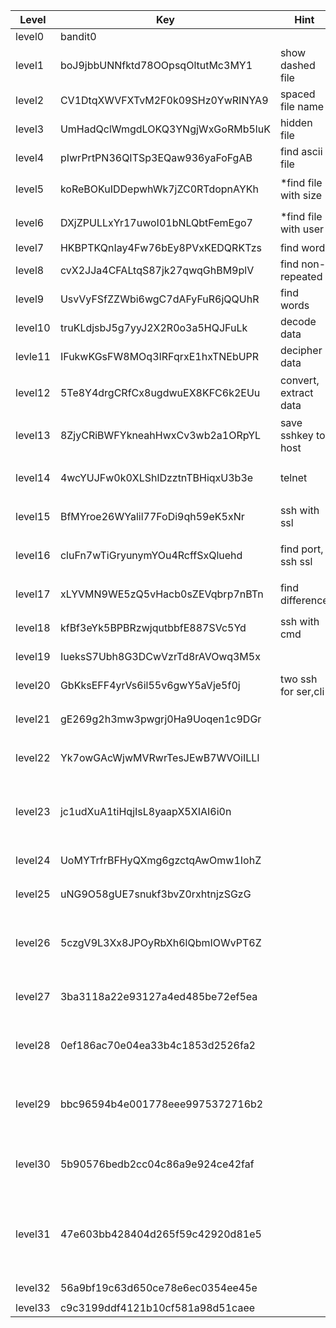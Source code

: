| Level |Key  |Hint|Command|
|--|--|---|----|
| level0 | bandit0 | |``cat readme`` |
| level1 | boJ9jbbUNNfktd78OOpsqOltutMc3MY1 | show dashed file | ``cat ./-`` |
| level2 | CV1DtqXWVFXTvM2F0k09SHz0YwRINYA9 | spaced file name | ``cat 'spaces in this filename'`` |
| level3 | UmHadQclWmgdLOKQ3YNgjWxGoRMb5luK | hidden file | ``cat inhere/.hidden`` |
| level4 | pIwrPrtPN36QITSp3EQaw936yaFoFgAB | find ascii file | ``file ./* \| grep ASCII`` <br>``cat inhere/-file07 ``|
| level5 | koReBOKuIDDepwhWk7jZC0RTdopnAYKh | *find file with size | ``ls -l $(find ./ -type f) \| grep '1033'`` <br>``cat inhere/maybehere07/.file2 ``|
| level6 | DXjZPULLxYr17uwoI01bNLQbtFemEgo7 | *find file with user | ``find / -print -ls \| grep 'bandit7'``<br> ``cat /var/lib/dpkg/info/bandit7.password`` |
| level7 | HKBPTKQnIay4Fw76bEy8PVxKEDQRKTzs | find word | ``cat data.txt \| grep millionth`` |
| level8 | cvX2JJa4CFALtqS87jk27qwqGhBM9plV | find non-repeated | ``sort data.txt \| uniq -u`` |
| level9 | UsvVyFSfZZWbi6wgC7dAFyFuR6jQQUhR | find words | ``strings data.txt \| grep '='`` |
| level10 | truKLdjsbJ5g7yyJ2X2R0o3a5HQJFuLk | decode data | ``base64 -d data.txt``|
| levle11 | IFukwKGsFW8MOq3IRFqrxE1hxTNEbUPR | decipher data | ``cat data.txt \| tr 'a-zA-Z' 'n-za-mN-ZA-M'``|
| level12 | 5Te8Y4drgCRfCx8ugdwuEX8KFC6k2EUu | convert, extract data | ``xxd -r data.txt hello.bin``<br>``zcat hello.bin \| bzcat \| zcat \| tar xO \| tar xO \| bzcat \| tar xO \| zcat \| file - ``|
| level13 | 8ZjyCRiBWFYkneahHwxCv3wb2a1ORpYL | save sshkey to host | ``cat sshkey.private``<br> ``(login level14: chmod 600 <sshkey> && ssh -i <sshkey> host@machine)`` |
| level14 | 4wcYUJFw0k0XLShlDzztnTBHiqxU3b3e | telnet | ``telnet localhost 30000 (input l14 key)``<br>``(l14 key: cat /etc/bandit_pass/bandit14) ``|
| level15 | BfMYroe26WYalil77FoDi9qh59eK5xNr | ssh with ssl | ``openssl s_client -connect localhost:30001 (paste current level key) ``|
| level16 | cluFn7wTiGryunymYOu4RcffSxQluehd | find port, ssh ssl | ``nmap -p31000-32000 localhost``<br>`` openssl s_client -connect localhost:<port> (paste l16 key)``<br>`` ssh l17 ``|
| level17 | xLYVMN9WE5zQ5vHacb0sZEVqbrp7nBTn | find difference | ``diff passwords.new passwords.old (l17 key: cat /etc/bandit_pass/bandit17) ``|
| level18 | kfBf3eYk5BPBRzwjqutbbfE887SVc5Yd | ssh with cmd | ``ssh -p 2220 bandit18@bandit.labs.overthewire.org cat readme ``|
| level19 | IueksS7Ubh8G3DCwVzrTd8rAVOwq3M5x | |``./bandit20-do cat /etc/bandit_pass/bandit20 ``|
| level20 | GbKksEFF4yrVs6il55v6gwY5aVje5f0j | two ssh for ser,cli | ``nc -lp 1213 (paste l20 key)``<br>`` (in other terminal) ./suconnect 1213`` |
| level21 | gE269g2h3mw3pwgrj0Ha9Uoqen1c9DGr | | ``cat /etc/cron.d/cronjob_bandit22``<br>``cat /usr/bin/cronjob_bandit22.sh``<br>``cat /tmp/<tmp_new_dir> ``|
| level22 | Yk7owGAcWjwMVRwrTesJEwB7WVOiILLI | | ``same as above``<br>``(echo I am user bandit23 \| md5sum \| cut -d ' ' -f 1)``<br>``cat /tmp/<tmp_new_dir> ``|
| level23 | jc1udXuA1tiHqjIsL8yaapX5XIAI6i0n | | ``mkdir /tmp/<name>``<br>``chmod 777 /tmp/<name>, cat -e "#!/bin/bash \ncat /etc/bandit_pass/bandit24 > /tmp/<name>/pass" > job24.sh``<br>``cp job24.sh /var/spool/bandit24/ ``|
| level24 | UoMYTrfrBFHyQXmg6gzctqAwOmw1IohZ | | ``seq -f "UoMYTrfrBFHyQXmg6gzctqAwOmw1IohZ %04g" 0000 9999 \| nc localhost 30002 ``|
| level25 | uNG9O58gUE7snukf3bvZ0rxhtnjzSGzG | | ``ls``<br>``(sshkey for l26) (dec the size of terminal before login to l26) ``|
| level26 | 5czgV9L3Xx8JPOyRbXh6lQbmIOWvPT6Z | | ``press v``<br>``type :set shell=/bin/bash``<br>``:shell, cat /etc/bandit_pass/bandit26``<br>``./bandit27-do cat /etc/bandit_pass/bandit27 ``|
| level27 | 3ba3118a22e93127a4ed485be72ef5ea | | ``cd /tmp/``<br>``git clone ssh://bandit27-git@localhost/home/bandit27-git/repo``<br>``cat repo/README`` |
| level28 | 0ef186ac70e04ea33b4c1853d2526fa2 | | ``cd /tmp/``<br>``git clone ssh://bandit28-git@localhost/home/bandit28-git/repo``<br>``git log``<br>``git log -p`` |
| level29 | bbc96594b4e001778eee9975372716b2 | | ``cd /tmp/``<br>``git clone ssh://bandit29-git@localhost/home/bandit29-git/repo``<br>``git branch -a``<br>``git checkout dev``<br>``cat README`` |
| level30 | 5b90576bedb2cc04c86a9e924ce42faf | | ``cd /tmp/``<br>`` git clone ssh://bandit30-git@localhost/home/bandit30-git/repo``<>br``git tag``<br>``git show <tah_name>`` |
| level31 | 47e603bb428404d265f59c42920d81e5 | | ``cd /tmp/, git clone ssh://bandit31-git@localhost/home/bandit31-git/repo, echo 'May I come in?' >key.txt``<br>``git add key.txt``<br>``rm .gitignore``<br> ``git commit -m 'key31'``<br>`` git push`` |
| level32 | 56a9bf19c63d650ce78e6ec0354ee45e | | ``$0, /bin/bash``<br>``cat /etc/bandit_pass/bandit33 ``|
| level33 | c9c3199ddf4121b10cf581a98d51caee | | ``--FINISH ``|